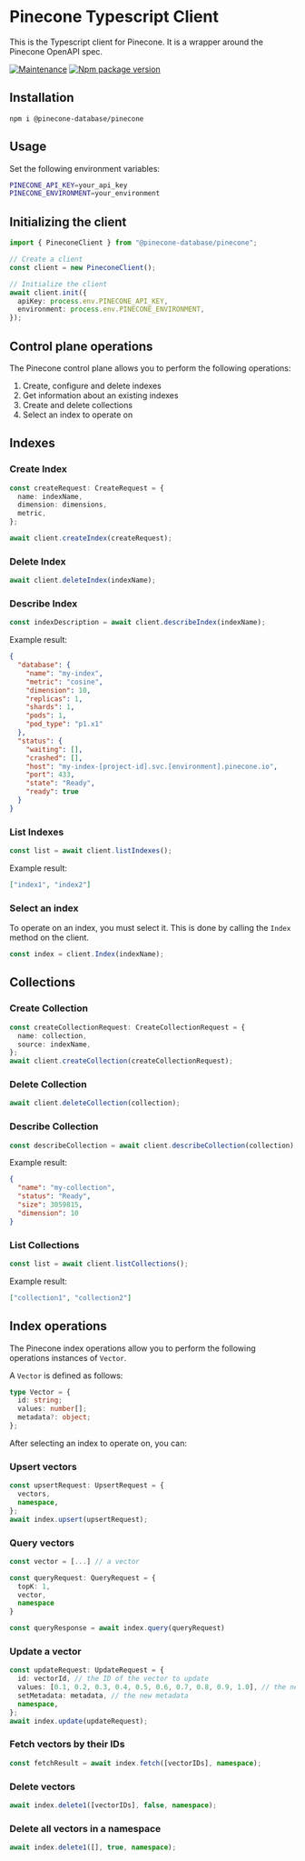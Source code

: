 # Pinecone Typescript Client

This is the Typescript client for Pinecone. It is a wrapper around the Pinecone OpenAPI spec.

[![Maintenance](https://img.shields.io/badge/Maintained%3F-yes-green.svg)](https://GitHub.com/Naereen/StrapDown.js/graphs/commit-activity)
[![Npm package version](https://badgen.net/npm/v/pinecone-ts-client)](https://npmjs.com/package/pinecone-ts-client)

## Installation

```
npm i @pinecone-database/pinecone
```

## Usage

Set the following environment variables:

```bash
PINECONE_API_KEY=your_api_key
PINECONE_ENVIRONMENT=your_environment
```

## Initializing the client

```typescript
import { PineconeClient } from "@pinecone-database/pinecone";

// Create a client
const client = new PineconeClient();

// Initialize the client
await client.init({
  apiKey: process.env.PINECONE_API_KEY,
  environment: process.env.PINECONE_ENVIRONMENT,
});
```

## Control plane operations

The Pinecone control plane allows you to perform the following operations:

1. Create, configure and delete indexes
2. Get information about an existing indexes
3. Create and delete collections
4. Select an index to operate on

## Indexes

### Create Index

```ts
const createRequest: CreateRequest = {
  name: indexName,
  dimension: dimensions,
  metric,
};

await client.createIndex(createRequest);
```

### Delete Index

```ts
await client.deleteIndex(indexName);
```

### Describe Index

```ts
const indexDescription = await client.describeIndex(indexName);
```

Example result:

```json
{
  "database": {
    "name": "my-index",
    "metric": "cosine",
    "dimension": 10,
    "replicas": 1,
    "shards": 1,
    "pods": 1,
    "pod_type": "p1.x1"
  },
  "status": {
    "waiting": [],
    "crashed": [],
    "host": "my-index-[project-id].svc.[environment].pinecone.io",
    "port": 433,
    "state": "Ready",
    "ready": true
  }
}
```

### List Indexes

```ts
const list = await client.listIndexes();
```

Example result:

```json
["index1", "index2"]
```

### Select an index

To operate on an index, you must select it. This is done by calling the `Index` method on the client.

```ts
const index = client.Index(indexName);
```

## Collections

### Create Collection

```ts
const createCollectionRequest: CreateCollectionRequest = {
  name: collection,
  source: indexName,
};
await client.createCollection(createCollectionRequest);
```

### Delete Collection

```ts
await client.deleteCollection(collection);
```

### Describe Collection

```ts
const describeCollection = await client.describeCollection(collection);
```

Example result:

```json
{
  "name": "my-collection",
  "status": "Ready",
  "size": 3059815,
  "dimension": 10
}
```

### List Collections

```ts
const list = await client.listCollections();
```

Example result:

```json
["collection1", "collection2"]
```

## Index operations

The Pinecone index operations allow you to perform the following operations instances of `Vector`.

A `Vector` is defined as follows:

```ts
type Vector = {
  id: string;
  values: number[];
  metadata?: object;
};
```

After selecting an index to operate on, you can:

### Upsert vectors

```ts
const upsertRequest: UpsertRequest = {
  vectors,
  namespace,
};
await index.upsert(upsertRequest);
```

### Query vectors

```ts
const vector = [...] // a vector

const queryRequest: QueryRequest = {
  topK: 1,
  vector,
  namespace
}

const queryResponse = await index.query(queryRequest)
```

### Update a vector

```ts
const updateRequest: UpdateRequest = {
  id: vectorId, // the ID of the vector to update
  values: [0.1, 0.2, 0.3, 0.4, 0.5, 0.6, 0.7, 0.8, 0.9, 1.0], // the new vector values
  setMetadata: metadata, // the new metadata
  namespace,
};
await index.update(updateRequest);
```

### Fetch vectors by their IDs

```ts
const fetchResult = await index.fetch([vectorIDs], namespace);
```

### Delete vectors

```ts
await index.delete1([vectorIDs], false, namespace);
```

### Delete all vectors in a namespace

```ts
await index.delete1([], true, namespace);
```
